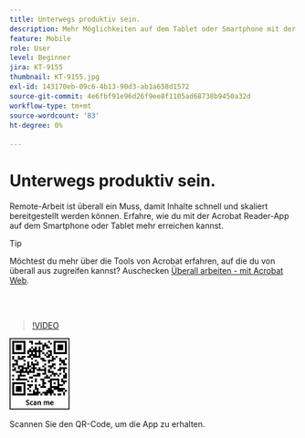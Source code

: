 ```yaml
---
title: Unterwegs produktiv sein.
description: Mehr Möglichkeiten auf dem Tablet oder Smartphone mit der Acrobat Reader-App
feature: Mobile
role: User
level: Beginner
jira: KT-9155
thumbnail: KT-9155.jpg
exl-id: 143170eb-09c6-4b13-90d3-ab1a658d1572
source-git-commit: 4e6fbf91e96d26f9ee8f1105ad68738b9450a32d
workflow-type: tm+mt
source-wordcount: '83'
ht-degree: 0%

---
```


# Unterwegs produktiv sein.

Remote-Arbeit ist überall ein Muss, damit Inhalte schnell und skaliert bereitgestellt werden können. Erfahre, wie du mit der Acrobat Reader-App auf dem Smartphone oder Tablet mehr erreichen kannst.

>[!TIP]
>
>Möchtest du mehr über die Tools von Acrobat erfahren, auf die du von überall aus zugreifen kannst? Auschecken [Überall arbeiten - mit Acrobat Web](acrobatweb.md).

<br> 

>[!VIDEO](https://video.tv.adobe.com/v/337972?quality=12&learn=on&hidetitle=true)

![QR-Code](../assets/Acrobatqrcode.jpg)

Scannen Sie den QR-Code, um die App zu erhalten.
